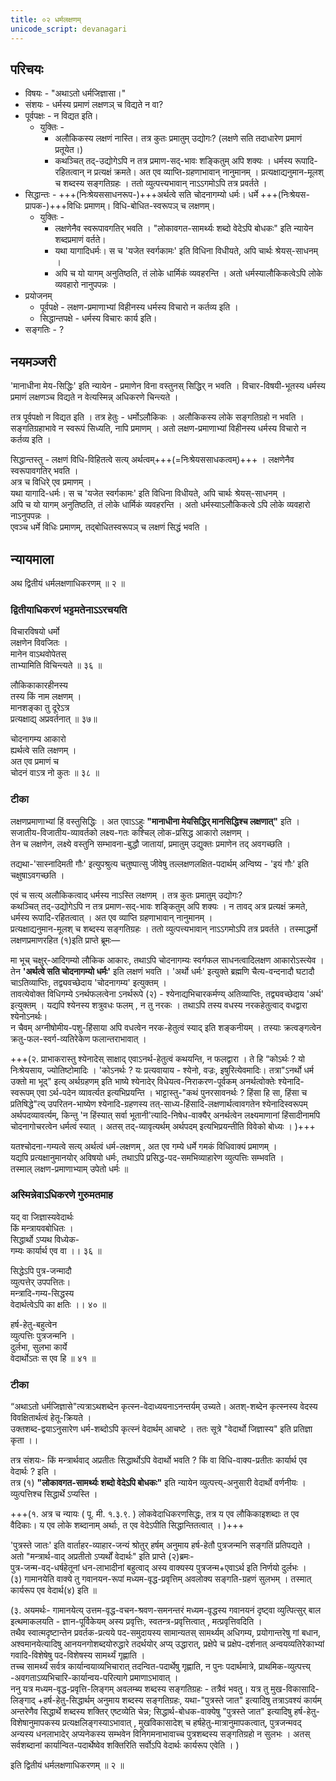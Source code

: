 ```yaml
---
title: ०२ धर्मलक्षणम्
unicode_script: devanagari
---
```


## परिचयः
- विषयः - "अथाऽतो धर्मजिज्ञासा।"
- संशयः - धर्मस्य प्रमाणं लक्षणञ् च विद्यते न वा? 
- पूर्वपक्षः - न विद्यत इति।
  - युक्तिः - 
    - अलौकिकस्य लक्षणं नास्ति। तत्र कुतः प्रमातुम् उद्योगः? (लक्षणे सति तदाधारेण प्रमाणं प्रतूयेत।)
    - कथञ्चित् तद्-उद्योगेऽपि न तत्र प्रमाण-सद्-भावः शङ्कितुम् अपि शक्यः । धर्मस्य रूपादि-रहितत्वान् न प्रत्यक्षं क्रमते। अत एव व्याप्ति-ग्रहणाभावान् नानुमानम् । प्रत्यक्षाद्यनुमान-मूलश् च शब्दस्य सङ्गतिग्रहः । ततो व्युत्पत्त्यभावान् नाऽऽगमोऽपि तत्र प्रवर्तते ।
- सिद्धान्तः - +++(निःश्रेयससाधनरूप-)+++अर्थत्वे सति चोदनागम्यो धर्मः। धर्मे +++(निःश्रेयस-प्रापक-)+++विधिः प्रमाणम्। विधि-बोधित-स्वरूपञ् च लक्षणम्।
  - युक्तिः -
    - लक्षणेनैव स्वरूपावगतिर् भवति । "लोकावगत-सामर्थ्यः शब्दो वेदेऽपि बोधकः" इति न्यायेन शब्दप्रमाणं वर्तते।
    - यथा यागादिधर्मः। स च 'यजेत स्वर्गकामः' इति विधिना विधीयते, अपि चार्थः श्रेयस्-साधनम् ।
    - अपि च यो यागम् अनुतिष्ठति, तं लोके धार्मिकं व्यवहरन्ति । अतो धर्मस्यालौकिकत्वेऽपि लोके व्यवहारो नानुपपन्नः ।  
- प्रयोजनम्
  - पूर्वपक्षे - लक्षण-प्रमाणाभ्यां विहीनस्य धर्मस्य विचारो न कर्तव्य इति ।
  - सिद्धान्तपक्षे - धर्मस्य विचारः कार्य इति।
- सङ्गतिः - ?

## नयमञ्जरी
'मानाधीना मेय-सिद्धिः' इति न्यायेन - प्रमाणेन विना वस्तुनस् सिद्धिर् न भवति । विचार-विषयी-भूतस्य धर्मस्य प्रमाणं लक्षणञ्च विद्यते न वेत्यस्मिन्न् अधिकरणे चिन्त्यते । 

तत्र पूर्वपक्षो न विद्यत इति । तत्र हेतुः - धर्मोऽलौकिकः । अलौकिकस्य लोके सङ्गतिग्रहो न भवति । सङ्गतिग्रहाभावे न स्वरूपं सिध्यति, नापि प्रमाणम् । अतो लक्षण-प्रमाणाभ्यां विहीनस्य धर्मस्य विचारो न कर्तव्य इति । 

सिद्धान्तस्तु - लक्षणं विधि-विहितत्वे सत्य् अर्थत्वम्+++(=निःश्रेयससाधकत्वम्)+++ । लक्षणेनैव स्वरूपावगतिर् भवति ।  
अत्र च विधिरे् एव प्रमाणम् ।  
यथा यागादि-धर्मः। स च 'यजेत स्वर्गकामः' इति विधिना विधीयते, अपि चार्थः श्रेयस्-साधनम् ।  
अपि च यो यागम् अनुतिष्ठति, तं लोके धार्मिकं व्यवहरन्ति । अतो धर्मस्याऽलौकिकत्वे ऽपि लोके व्यवहारो नाऽनुपपन्नः ।  
एवञ्च धर्मे विधिः प्रमाणम्, तद्बोधितस्वरूपञ् च लक्षणं सिद्धं भवति । 

## न्यायमाला
अथ द्वितीयं धर्मलक्षणाधिकरणम् ॥ २ ॥ 

### द्वितीयाधिकरणं भट्टमतेनाऽऽरचयति 

विचारविषयो धर्मो  
लक्षणेन विवजितः ।  
मानेन वाऽथवोपेतस्  
ताभ्यामिति विचिन्त्यते ॥ ३६ ॥ 

लौकिकाकारहीनस्य  
तस्य किं नाम लक्षणम् ।  
मानशङ्का तु दूरेऽत्र  
प्रत्यक्षाद्य् अप्रवर्तनात् ॥ ३७॥ 

चोदनागम्य आकारो  
ह्यर्थत्वे सति लक्षणम् ।  
अत एव प्रमाणं च  
चोदनं वाऽत्र नो कुतः ॥ ३८ ॥ 

### टीका
लक्षणप्रमाणाभ्यां हिं वस्तुसिद्धिः । अत एवाऽऽहुः **"मानाधीना मेयसिद्धिर् मानसिद्धिश्च लक्षणात्"** इति ।  
सजातीय-विजातीय-व्यावर्तको लक्ष्य-गतः कश्चिल् लोक-प्रसिद्ध आकारो लक्षणम् ।  
तेन च लक्षणेन, लक्ष्ये वस्तुनि सम्भावना-बुद्धौ जातायां, प्रमातुम् उद्युक्तः प्रमाणेन तद् अवगच्छति । 

तद्यथा-'सास्नादिमती गौः' इत्युपश्रुत्य चतुष्पात्सु जीवेषु तल्लक्षणलक्षित-पदार्थम् अन्विष्य - 'इयं गौः' इति चक्षुषाऽवगच्छति । 

एवं च सत्य् अलौकिकत्वाद् धर्मस्य नाऽस्ति लक्षणम् । तत्र कुतः प्रमातुम् उद्योगः?  
कथञ्चित् तद्-उद्योगेऽपि न तत्र प्रमाण-सद्-भावः शङ्कितुम् अपि शक्यः । न तावद् अत्र प्रत्यक्षं क्रमते, धर्मस्य रूपादि-रहितत्वात् । अत एव व्याप्ति ग्रहणाभावान् नानुमानम् ।  
प्रत्यक्षाद्यनुमान-मूलश् च शब्दस्य सङ्गतिग्रहः । ततो व्युत्पत्त्यभावान् नाऽऽगमोऽपि तत्र प्रवर्तते । तस्माद्धर्मो लक्षणप्रमाणरहित (१)इति प्राप्ते ब्रूमः—

मा भूच् चक्षुर्-आदिगम्यो लौकिक आकारः, तथाऽपि चोदनागम्यः स्वर्गफल साधनत्वादिलक्षण आकारोऽस्त्येव ।  
तेन **'अर्थत्वे सति चोदनागम्यो धर्मः'** इति लक्षणं भवति । 'अर्थो धर्मः' इत्युक्ते ब्रह्मणि चैत्य-वन्दनादौ घटादौ चाऽतिव्याप्तिः, तद्व्यवच्छेदाय 'चोदनागम्य' इत्युक्तम् ।  
तावत्येवोक्त विधिगम्ये ऽनर्थफलत्वेना ऽनर्थरूपे (२) - श्येनाद्यभिचारकर्मण्य् अतिव्याप्तिः, तद्व्यवच्छेदाय 'अर्थ' इत्युक्तम् । यद्यपि श्येनस्य शत्रुवधः फलम् , न तु नरकः । तथाऽपि तस्य वधस्य नरकहेतुत्वाद् वधद्वारा श्येनोऽनर्थः।  
न चैवम् अग्नीषोमीय-पशु-हिंसाया अपि वधत्वेन नरक-हेतुत्वं स्याद् इति शङ्कनीयम् । तस्याः क्रत्वङ्गत्वेन क्रतु-फल-स्वर्ग-व्यतिरेकेण फलान्तराभावात् । 


+++(२. प्राभाकरास्तु श्येनादेस् साक्षाद् एवाऽनर्थ-हेतुत्वं कथयन्ति, न फलद्वारा । ते हि “कोऽर्थः ? यो निःश्रेयसाय, ज्योतिष्टोमादिः । 'कोऽनर्थः ? यः प्रत्यवायाय - श्येनो, वज्रः, इषुरित्येवमादिः। तत्रा"ऽनर्थो धर्म उक्तो मा भूद्" इत्य् अर्थग्रहणम् इति भाष्ये श्येनादेर् विधेयत्व-निराकरण-पूर्वकम् अनर्थत्वोक्तेः श्येनादि-स्वरूपम् एवा ऽर्थ-पदेन व्यावर्त्यत इत्यभिप्रयन्ति । भाट्टास्तु-"कथं पुनरसावनर्थः ? हिंसा हि सा, हिंसा च प्रतिषिद्धे"त्य् उपरितन-भाष्येण श्येनादि-ग्रहणस्य तत्-साध्य-हिंसादि-लक्षणार्थत्वावगतेन श्येनादिस्वरूपम् अर्थपदव्यावर्त्यम्, किन्तु 'न हिंस्यात् सर्वा भूतानी'त्यादि-निषेध-वाक्यैर् अनर्थत्वेन लक्ष्यमाणानां हिंसादीनामपि चोदनागोचरत्वेन धर्मत्वं स्यात् । अतस् तद्-व्यावृत्यर्थम् अर्थपदम् इत्यभिप्रयन्तीति विवेको बोध्यः । )+++

यतश्चोदना-गम्यत्वे सत्य् अर्थत्वं धर्म-लक्षणम् , अत एव गम्ये धर्मे गमकं विधिवाक्यं प्रमाणम् ।  
यद्यपि प्रत्यक्षानुमानयोर् अविषयो धर्मः, तथाऽपि प्रसिद्ध-पद-समभिव्याहारेण व्युत्पत्तिः सम्भवति ।  
तस्माल् लक्षण-प्रमाणाभ्याम् उपेतो धर्मः ॥ 

### अस्मिन्नेवाऽधिकरणे गुरुमतमाह 
यद् वा जिज्ञास्यवेदार्थः  
किं मन्त्रायवबोधितः ।  
सिद्धार्थो ऽप्यथ विध्येक-  
गम्यः कार्यार्थ एव वा ।। ३६ ॥ 

सिद्धेऽपि पुत्र-जन्मादौ  
व्युत्पत्तेर् उपपत्तितः।  
मन्त्रादि-गम्य-सिद्धस्य  
वेदार्थत्वेऽपि का क्षतिः ।। ४० ॥ 

हर्ष-हेतु-बहुत्वेन  
व्युत्पत्तिः पुत्रजन्मनि ।  
दुर्लभा, सुलभा कार्ये  
वेदार्थोऽतः स एव हि ॥ ४१ ॥ 

### टीका
“अथाऽतो धर्मजिज्ञासे"त्यत्राऽथशब्देन कृत्स्न-वेदाध्ययनाऽनन्तर्यम् उच्यते। अतश्-शब्देन कृत्स्नस्य वेदस्य विवक्षितार्थत्वं हेतू-क्रियते ।  
उक्तशब्द-द्वयाऽनुसारेण धर्म-शब्दोऽपि कृत्स्नं वेदार्थम् आचष्टे । ततः सूत्रे "वेदार्थो जिज्ञास्य" इति प्रतिज्ञा कृता ।। 

तत्र संशयः- किं मन्त्रार्थवाद् अप्रतीतः सिद्धार्थोऽपि वेदार्थो भवति ? किं वा विधि-वाक्य-प्रतीतः कार्यार्थ एव वेदार्थः ? इति ।  
तत्र (१) **"लोकावगत-सामर्थ्यः शब्दो वेदेऽपि बोधकः"** इति न्यायेन व्युत्पत्त्य्-अनुसारी वेदार्थो वर्णनीयः । व्युत्पत्तिश्च सिद्धार्थे ऽप्यस्ति ।  

+++(१. अत्र च न्यायः ( पू. मी. १.३.९. ) लोकवेदाधिकरणसिद्धः, तत्र य एव लौकिकाइशब्दाः त एव वैदिकाः। य एव लोके शब्दानाम् अर्थाः, त एव वेदेऽपीति सिद्धान्तितत्वात् । )+++

'पुत्रस्ते जातः' इति वार्ताहर-व्याहार-जन्यं श्रोतुर् हर्षम् अनुमाय हर्ष-हेतौ पुत्रजन्मनि सङ्गतिं प्रतिपद्यते । अतो "मन्त्रार्थ-वाद् अप्रतीतो ऽप्यर्थों वेदार्थः" इति प्राप्ते (२)ब्रमः-  
पुत्र-जन्म-वद्-धर्षहेतूनां धन-लाभादीनां बहुत्वाद् अस्य वाक्यस्य पुत्रजन्म+एवाऽर्थ इति निर्णयो दुर्लभः ।  
(३) गामानयेति वाक्ये तु गवानयन-रूपां मध्यम-वृद्ध-प्रवृत्तिम् अवलोक्य सङ्गति-ग्रहणं सुलभम् । तस्मात् कार्यरूप एव वेदार्थ(४) इति ॥ 

(३. अयमर्थः- गामानयेत्य् उत्तम-वृद्ध-वचन-श्रवण-समनन्तरं मध्यम-वृद्धस्य गवानयनं दृष्ट्वा व्युत्पित्सुर् बाल इत्थमाकलयति - ज्ञान-पूर्विकेयम् अस्य प्रवृत्तिः, स्वतन्त्र-प्रवृत्तित्वात् , मत्प्रवृत्तिवदिति ।  
तथैव स्वात्मदृष्टान्तेन प्रवर्तक-प्रत्यये पद-समुदायस्य सामान्यतस् सामर्थ्यम् अधिगम्य, प्रयोगान्तरेषु गां बधान, अश्वमानयेत्यादिषु आनयनगोशब्दयोरुद्धारे तदर्थयोर् अप्य् उद्धारात्, प्रक्षेपे च प्रक्षेप-दर्शनात् अन्वयव्यतिरेकाभ्यां गवादि-विशेषेषु पद-विशेषस्य सामर्थ्यं गृह्णाति ।  
तच्च सामर्थ्यं सर्वत्र कार्यान्वयाव्यभिचारात् तदन्वित-पदार्थेषु गृह्णाति, न पुनः पदार्थमात्रे, प्राथमिक-व्युत्पत्त्य् -अवगताऽव्यभिचारि-कार्यान्वय-परित्यागे प्रमाणाऽभावात् ।  
ननु यत्र मध्यम-वृद्ध-प्रवृत्ति-लिङ्गम् अवलम्ब्य शब्दस्य सङ्गतिग्रहः - तत्रैवं भवतु। यत्र तु मुख-विकासादि-लिङ्गाद् +हर्ष-हेतु-सिद्धार्थम् अनुमाय शब्दस्य सङ्गतिग्रहः, यथा-"पुत्रस्ते जात" इत्यादिषु तत्राऽवश्यं कार्यम् अन्तरेणैव सिद्धार्थे शब्दस्य शक्तिर् एष्टव्येति चेन्न; सिद्धार्थ-बोधक-वाक्येषु "पुत्रस्ते जात" इत्यादिषु हर्ष-हेतु-विशेषानुमापकस्य प्रत्यक्षलिङ्गस्याऽभावात् , मुखविकासादेश् च हर्षहेतु-मात्रानुमापकत्वात्, पुत्रजन्मवद् अन्यस्य धनलाभादेर् अप्यनेकस्य सम्भवेन विनिगमनाभावाच्च पुत्रशब्दस्य सङ्गतिग्रहो न सुलभः । अतस् सर्वशब्दानां कार्यान्वित-पदार्थेष्वेव शक्तिरिति सर्वोऽपि वेदार्थः कार्यरूप एवेति । )

इति द्वितीयं धर्मलक्षणाधिकरणम् ॥ २ ॥ 
